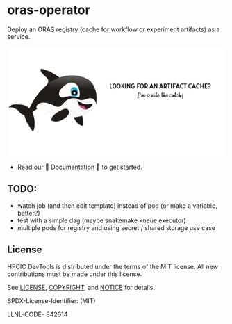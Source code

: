 # oras-operator

Deploy an ORAS registry (cache for workflow or experiment artifacts) as a service.

![docs/assets/design/im-quite-the-catch.png](docs/assets/design/im-quite-the-catch.png)

- Read our 🌟️ [Documentation](https://converged-computing.github.io/oras-operator) 🌟️ to get started.

## TODO:

- watch job (and then edit template) instead of pod (or make a variable, better?)
- test with a simple dag (maybe snakemake kueue executor)
- multiple pods for registry and using secret / shared storage use case

## License

HPCIC DevTools is distributed under the terms of the MIT license.
All new contributions must be made under this license.

See [LICENSE](https://github.com/converged-computing/cloud-select/blob/main/LICENSE),
[COPYRIGHT](https://github.com/converged-computing/cloud-select/blob/main/COPYRIGHT), and
[NOTICE](https://github.com/converged-computing/cloud-select/blob/main/NOTICE) for details.

SPDX-License-Identifier: (MIT)

LLNL-CODE- 842614
